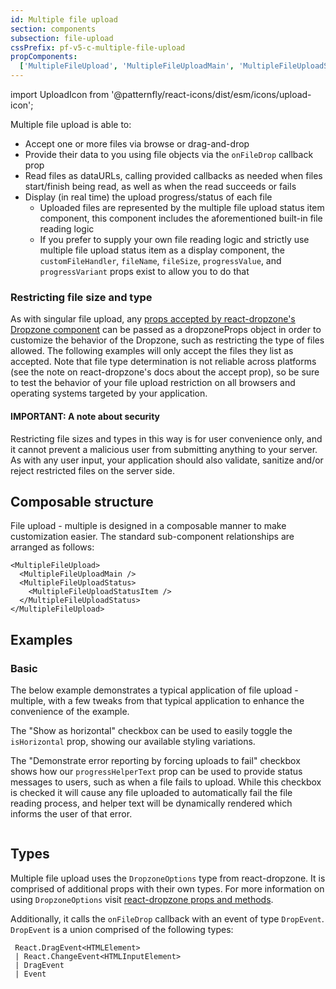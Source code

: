 ```yaml
---
id: Multiple file upload
section: components
subsection: file-upload
cssPrefix: pf-v5-c-multiple-file-upload
propComponents:
  ['MultipleFileUpload', 'MultipleFileUploadMain', 'MultipleFileUploadStatus', 'MultipleFileUploadStatusItem']
---
```


import UploadIcon from '@patternfly/react-icons/dist/esm/icons/upload-icon';

Multiple file upload is able to:

- Accept one or more files via browse or drag-and-drop
- Provide their data to you using file objects via the `onFileDrop` callback prop
- Read files as dataURLs, calling provided callbacks as needed when files start/finish being read, as well as when the read succeeds or fails
- Display (in real time) the upload progress/status of each file
  - Uploaded files are represented by the multiple file upload status item component, this component includes the aforementioned built-in file reading logic
  - If you prefer to supply your own file reading logic and strictly use multiple file upload status item as a display component, the `customFileHandler`, `fileName`, `fileSize`, `progressValue`, and `progressVariant` props exist to allow you to do that

### Restricting file size and type

As with singular file upload, any [props accepted by react-dropzone's Dropzone component](https://react-dropzone.js.org/#!/Dropzone) can be passed as a dropzoneProps object in order to customize the behavior of the Dropzone, such as restricting the type of files allowed. The following examples will only accept the files they list as accepted. Note that file type determination is not reliable across platforms (see the note on react-dropzone's docs about the accept prop), so be sure to test the behavior of your file upload restriction on all browsers and operating systems targeted by your application.

#### IMPORTANT: A note about security

Restricting file sizes and types in this way is for user convenience only, and it cannot prevent a malicious user from submitting anything to your server. As with any user input, your application should also validate, sanitize and/or reject restricted files on the server side.

## Composable structure

File upload - multiple is designed in a composable manner to make customization easier. The standard sub-component relationships are arranged as follows:

```noLive
<MultipleFileUpload>
  <MultipleFileUploadMain />
  <MultipleFileUploadStatus>
    <MultipleFileUploadStatusItem />
  </MultipleFileUploadStatus>
</MultipleFileUpload>
```

## Examples

### Basic

The below example demonstrates a typical application of file upload - multiple, with a few tweaks from that typical application to enhance the convenience of the example.

The "Show as horizontal" checkbox can be used to easily toggle the `isHorizontal` prop, showing our available styling variations.

The "Demonstrate error reporting by forcing uploads to fail" checkbox shows how our `progressHelperText` prop can be used to provide status messages to users, such as when a file fails to upload. While this checkbox is checked it will cause any file uploaded to automatically fail the file reading process, and helper text will be dynamically rendered which informs the user of that error.

```ts file="./MultipleFileUploadBasic.tsx"

```

## Types

Multiple file upload uses the `DropzoneOptions` type from react-dropzone. It is comprised of additional props with their own types. For more information on using `DropzoneOptions` visit [react-dropzone props and methods](https://react-dropzone.js.org/#src).

Additionally, it calls the `onFileDrop` callback with an event of type `DropEvent`. `DropEvent` is a union comprised of the following types:

```noLive
 React.DragEvent<HTMLElement>
 | React.ChangeEvent<HTMLInputElement>
 | DragEvent
 | Event
```
